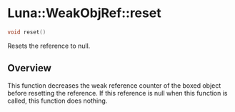 # Luna::WeakObjRef::reset

```c++
void reset()
```

Resets the reference to null. 

## Overview
This function decreases the weak reference counter of the boxed object before resetting the reference. If this reference is null when this function is called, this function does nothing. 

